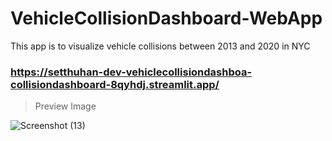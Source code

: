 # VehicleCollisionDashboard-WebApp

This app is to visualize vehicle collisions between 2013 and 2020 in NYC

### https://setthuhan-dev-vehiclecollisiondashboa-collisiondashboard-8qyhdj.streamlit.app/

> Preview Image

![Screenshot (13)](https://user-images.githubusercontent.com/113447169/212012272-5afb45a4-69f1-4b55-b2c6-a60df7cb479e.png)
